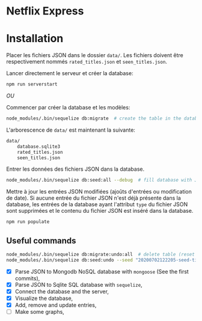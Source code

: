 Netflix Express
===================

# Installation

Placer les fichiers JSON dans le dossier `data/`. Les fichiers doivent être respectivement nommés `rated_titles.json` et `seen_titles.json`.

Lancer directement le serveur et créer la database:
```bash
npm run serverstart
```

_OU_

Commencer par créer la database et les modèles:
```bash
node_modules/.bin/sequelize db:migrate  # create the table in the database
```

L'arborescence de `data/` est maintenant la suivante:
```bash
data/
    database.sqlite3
    rated_titles.json
    seen_titles.json
```

Entrer les données des fichiers JSON dans la database.
```bash
node_modules/.bin/sequelize db:seed:all --debug  # fill database with JSON
```

Mettre à jour les entrées JSON modifiées (ajoûts d'entrées ou modification de date). Si aucune entrée du fichier JSON n'est déjà présente dans la database, les entrées de la database ayant l'attribut `type` du fichier JSON sont supprimées et le contenu du fichier JSON est inséré dans la database.
```bash
npm run populate
```

## Useful commands

```bash
node_modules/.bin/sequelize db:migrate:undo:all  # delete table (reset ID)
node_modules/.bin/sequelize db:seed:undo --seed "20200702122205-seed-title-rated.js"  # undo specific seed
```

 - [x] Parse JSON to Mongodb NoSQL database with `mongoose` (See the first commits),
 - [x] Parse JSON to Sqlite SQL database with `sequelize`,
 - [x] Connect the database and the server,
 - [x] Visualize the database,
 - [x] Add, remove and update entries,
 - [ ] Make some graphs,